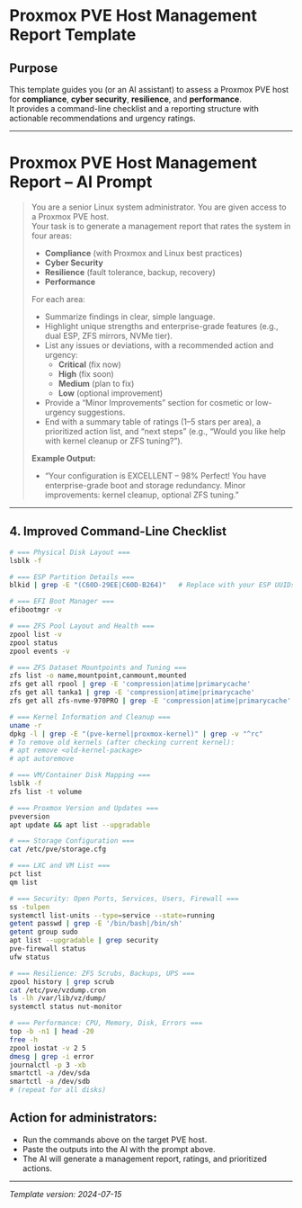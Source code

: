 # Proxmox PVE Host Management Report Template

## Purpose

This template guides you (or an AI assistant) to assess a Proxmox PVE host for **compliance**, **cyber security**, **resilience**, and **performance**.  
It provides a command-line checklist and a reporting structure with actionable recommendations and urgency ratings.

---

# Proxmox PVE Host Management Report – AI Prompt

> You are a senior Linux system administrator. You are given access to a Proxmox PVE host.  
> Your task is to generate a management report that rates the system in four areas:  
> - **Compliance** (with Proxmox and Linux best practices)  
> - **Cyber Security**  
> - **Resilience** (fault tolerance, backup, recovery)  
> - **Performance**  
>
> For each area:
> - Summarize findings in clear, simple language.
> - Highlight unique strengths and enterprise-grade features (e.g., dual ESP, ZFS mirrors, NVMe tier).
> - List any issues or deviations, with a recommended action and urgency:  
>   - **Critical** (fix now)  
>   - **High** (fix soon)  
>   - **Medium** (plan to fix)  
>   - **Low** (optional improvement)  
> - Provide a “Minor Improvements” section for cosmetic or low-urgency suggestions.
> - End with a summary table of ratings (1–5 stars per area), a prioritized action list, and “next steps” (e.g., “Would you like help with kernel cleanup or ZFS tuning?”).
>
> **Example Output:**  
> - “Your configuration is EXCELLENT – 98% Perfect! You have enterprise-grade boot and storage redundancy. Minor improvements: kernel cleanup, optional ZFS tuning.”

---

## 4. Improved Command-Line Checklist

```sh
# === Physical Disk Layout ===
lsblk -f

# === ESP Partition Details ===
blkid | grep -E "(C60D-29EE|C60D-B264)"   # Replace with your ESP UUIDs

# === EFI Boot Manager ===
efibootmgr -v

# === ZFS Pool Layout and Health ===
zpool list -v
zpool status
zpool events -v

# === ZFS Dataset Mountpoints and Tuning ===
zfs list -o name,mountpoint,canmount,mounted
zfs get all rpool | grep -E 'compression|atime|primarycache'
zfs get all tanka1 | grep -E 'compression|atime|primarycache'
zfs get all zfs-nvme-970PRO | grep -E 'compression|atime|primarycache'

# === Kernel Information and Cleanup ===
uname -r
dpkg -l | grep -E "(pve-kernel|proxmox-kernel)" | grep -v "^rc"
# To remove old kernels (after checking current kernel):
# apt remove <old-kernel-package>
# apt autoremove

# === VM/Container Disk Mapping ===
lsblk -f
zfs list -t volume

# === Proxmox Version and Updates ===
pveversion
apt update && apt list --upgradable

# === Storage Configuration ===
cat /etc/pve/storage.cfg

# === LXC and VM List ===
pct list
qm list

# === Security: Open Ports, Services, Users, Firewall ===
ss -tulpen
systemctl list-units --type=service --state=running
getent passwd | grep -E '/bin/bash|/bin/sh'
getent group sudo
apt list --upgradable | grep security
pve-firewall status
ufw status

# === Resilience: ZFS Scrubs, Backups, UPS ===
zpool history | grep scrub
cat /etc/pve/vzdump.cron
ls -lh /var/lib/vz/dump/
systemctl status nut-monitor

# === Performance: CPU, Memory, Disk, Errors ===
top -b -n1 | head -20
free -h
zpool iostat -v 2 5
dmesg | grep -i error
journalctl -p 3 -xb
smartctl -a /dev/sda
smartctl -a /dev/sdb
# (repeat for all disks)
```

## Action for administrators:

- Run the commands above on the target PVE host.
- Paste the outputs into the AI with the prompt above.
- The AI will generate a management report, ratings, and prioritized actions.

---

*Template version: 2024-07-15*